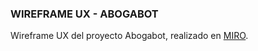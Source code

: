 
### WIREFRAME UX - ABOGABOT

Wireframe UX del proyecto Abogabot, realizado en [MIRO](https://www.figma.com/file/UuvNLNsFQs9TBlSsqJJgW4/Untitled?node-id=0%3A1).
